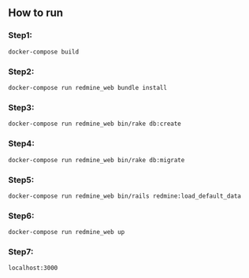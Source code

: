 ## How to run

### Step1:

`docker-compose build`

### Step2:

`docker-compose run redmine_web bundle install`

### Step3:

`docker-compose run redmine_web bin/rake db:create`


### Step4:

`docker-compose run redmine_web bin/rake db:migrate`



### Step5:

`docker-compose run redmine_web bin/rails redmine:load_default_data`

### Step6:

`docker-compose run redmine_web up`

### Step7:

`localhost:3000`

